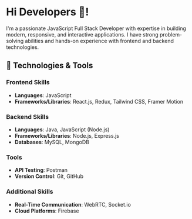 # Hi Developers 👋!

I'm a passionate JavaScript Full Stack Developer with expertise in building modern, responsive, and interactive applications. I have strong problem-solving abilities and hands-on experience with frontend and backend technologies.

## 🔧 Technologies & Tools

### Frontend Skills
- **Languages**: JavaScript
- **Frameworks/Libraries**: React.js, Redux, Tailwind CSS, Framer Motion

### Backend Skills
- **Languages**: Java, JavaScript (Node.js)
- **Frameworks/Libraries**: Node.js, Express.js
- **Databases**: MySQL, MongoDB

### Tools
- **API Testing**: Postman
- **Version Control**: Git, GitHub

### Additional Skills
- **Real-Time Communication**: WebRTC, Socket.io
- **Cloud Platforms**: Firebase


